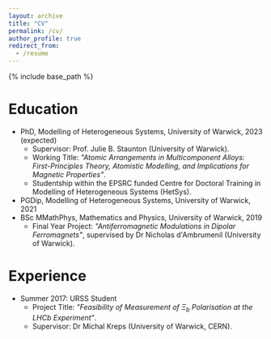 ```yaml
---
layout: archive
title: "CV"
permalink: /cv/
author_profile: true
redirect_from:
  - /resume
---
```


{% include base_path %}

Education
======
* PhD, Modelling of Heterogeneous Systems, University of Warwick, 2023 (expected)
  * Supervisor: Prof. Julie B. Staunton (University of Warwick).
  * Working Title: <i>"Atomic Arrangements in Multicomponent Alloys: First-Principles Theory, Atomistic Modelling, and Implications for Magnetic Properties"</i>.
  * Studentship within the EPSRC funded Centre for Doctoral Training in Modelling of Heterogeneous Systems (HetSys).
* PGDip, Modelling of Heterogeneous Systems, University of Warwick, 2021
* BSc MMathPhys, Mathematics and Physics, University of Warwick, 2019
  * Final Year Project: <i>"Antiferromagnetic Modulations in Dipolar Ferromagnets"</i>, supervised by Dr Nicholas d'Ambrumenil (University of Warwick).

Experience
======
* Summer 2017: URSS Student
  * Project Title: <i>"Feasibility of Measurement of $\Xi_b$ Polarisation at the LHCb Experiment"</i>.
  * Supervisor: Dr Michal Kreps (University of Warwick, CERN).
  
